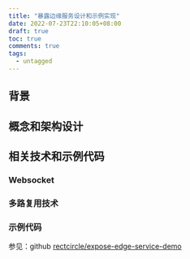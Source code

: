 ```yaml
---
title: "暴露边缘服务设计和示例实现"
date: 2022-07-23T22:10:05+08:00
draft: true
toc: true
comments: true
tags:
  - untagged
---
```


## 背景

## 概念和架构设计

## 相关技术和示例代码

### Websocket

### 多路复用技术

### 示例代码

参见：github [rectcircle/expose-edge-service-demo](https://github.com/rectcircle/expose-edge-service-demo)
